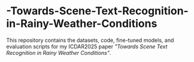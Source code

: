 # -Towards-Scene-Text-Recognition-in-Rainy-Weather-Conditions
This repository contains the datasets, code, fine-tuned models, and evaluation scripts for my ICDAR2025 paper *"Towards Scene Text Recognition in Rainy Weather Conditions"*.
